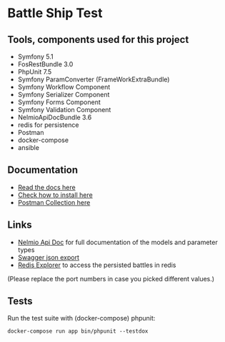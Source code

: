 # Battle Ship Test

## Tools, components used for this project

* Symfony 5.1
* FosRestBundle 3.0
* PhpUnit 7.5
* Symfony ParamConverter (FrameWorkExtraBundle)
* Symfony Workflow Component
* Symfony Serializer Component
* Symfony Forms Component
* Symfony Validation Component
* NelmioApiDocBundle  3.6
* redis for persistence
* Postman
* docker-compose
* ansible

## Documentation

* [Read the docs here](doc/DOCUMENTATION.md)
* [Check how to install here](doc/INSTALLATION.md)
* [Postman Collection here](doc/Battle_Ship_postman_collection.json)


## Links

* [Nelmio Api Doc](http://localhost:60280/api/doc) for full documentation of the models and parameter types 
* [Swagger json export](http://localhost:60280/api/doc.json) 
* [Redis Explorer](http://localhost:60236) to access the persisted battles in redis

(Please replace the port numbers in case you picked different values.) 

## Tests

Run the test suite with (docker-compose) phpunit:

    docker-compose run app bin/phpunit --testdox

